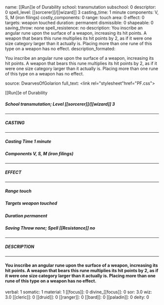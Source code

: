 name: [[Run]]e of Durability
school: transmutation
subschool: 0
descriptor: 0
spell_level: [[sorcerer]]/[[wizard]] 3
casting_time: 1 minute
components: V, S, M (iron filings)
costly_components: 0
range: touch
area: 0
effect: 0
targets: weapon touched
duration: permanent
dismissible: 0
shapeable: 0
saving_throw: none
spell_resistence: no
description: You inscribe an angular rune upon the surface of a weapon, increasing its hit points. A weapon that bears this rune multiplies its hit points by 2, as if it were one size category larger than it actually is. Placing more than one rune of this type on a weapon has no effect.
description_formated: <p>You inscribe an angular rune upon the surface of a weapon, increasing its hit points. A weapon that bears this rune multiplies its hit points by 2, as if it were one size category larger than it actually is. Placing more than one rune of this type on a weapon has no effect.</p>
source: DwarvesOfGolarion
full_text: <link rel="stylesheet"href="PF.css"><div class="heading"><p class="alignleft">[[Run]]e of Durability</p><div style="clear: both;"></div></div><div><h5><b>School </b>transmutation; <b>Level </b>[[sorcerer]]/[[wizard]] 3</h5></div><hr/><div><h5><b>CASTING</b></h5></div><hr/><div><h5><b>Casting Time </b>1 minute</h5><h5><b>Components </b>V, S, M (iron filings)</h5></div><hr/><div><h5><b>EFFECT</b></h5></div><hr/><div><h5><b>Range </b>touch</h5><h5><b>Targets </b>weapon touched</h5><h5><b>Duration </b>permanent</h5><h5><b>Saving Throw </b>none; <b>Spell [[Resistance]] </b>no</h5></div><hr/><div><h5><b>DESCRIPTION</b></h5></div><hr/><div><h4><p>You inscribe an angular rune upon the surface of a weapon, increasing its hit points. A weapon that bears this rune multiplies its hit points by 2, as if it were one size category larger than it actually is. Placing more than one rune of this type on a weapon has no effect.</p></h4></div>
verbal: 1
somatic: 1
material: 1
[[focus]]: 0
divine_[[focus]]: 0
sor: 3.0
wiz: 3.0
[[cleric]]: 0
[[druid]]: 0
[[ranger]]: 0
[[bard]]: 0
[[paladin]]: 0
deity: 0
